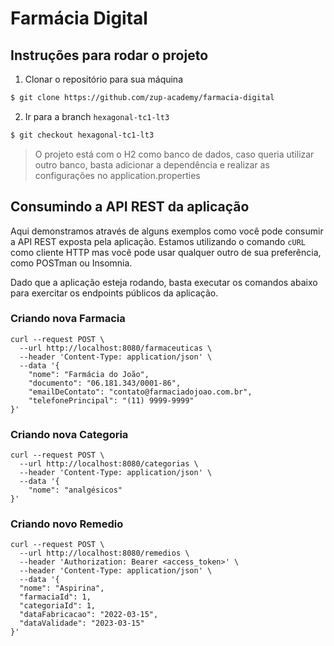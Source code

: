 # Farmácia Digital

## Instruções para rodar o projeto

1. Clonar o repositório para sua máquina

```sh 
$ git clone https://github.com/zup-academy/farmacia-digital
```

2. Ir para a branch `hexagonal-tc1-lt3`

```sh
$ git checkout hexagonal-tc1-lt3
```

> O projeto está com o H2 como banco de dados, caso queria utilizar outro banco, basta adicionar a dependência e realizar as configurações no application.properties

## Consumindo a API REST da aplicação

Aqui demonstramos através de alguns exemplos como você pode consumir a API REST exposta pela aplicação. Estamos utilizando o comando `cURL` como cliente HTTP mas você pode usar qualquer outro de sua preferência, como POSTman ou Insomnia.

Dado que a aplicação esteja rodando, basta executar os comandos abaixo para exercitar os endpoints públicos da aplicação.

### Criando nova Farmacia

```shell
curl --request POST \
  --url http://localhost:8080/farmaceuticas \
  --header 'Content-Type: application/json' \
  --data '{
    "nome": "Farmácia do João",
    "documento": "06.181.343/0001-86",
    "emailDeContato": "contato@farmaciadojoao.com.br",
    "telefonePrincipal": "(11) 9999-9999"
}'
```

### Criando nova Categoria

```shell
curl --request POST \
  --url http://localhost:8080/categorias \
  --header 'Content-Type: application/json' \
  --data '{
    "nome": "analgésicos"
}'
```

### Criando novo Remedio

```shell
curl --request POST \
  --url http://localhost:8080/remedios \
  --header 'Authorization: Bearer <access_token>' \
  --header 'Content-Type: application/json' \
  --data '{
  "nome": "Aspirina",
  "farmaciaId": 1,
  "categoriaId": 1,
  "dataFabricacao": "2022-03-15",
  "dataValidade": "2023-03-15"
}'
```



